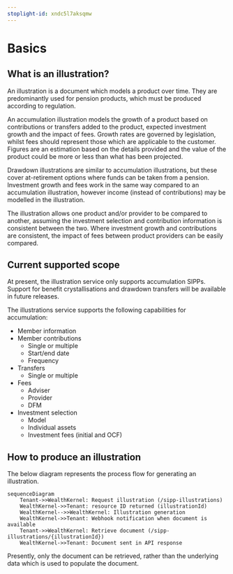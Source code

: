 ```yaml
---
stoplight-id: xndc5l7aksqmw
---
```


# Basics

## What is an illustration?

An illustration is a document which models a product over time. They are predominantly used for pension products, which must be produced according to regulation. 

An accumulation illustration models the growth of a product based on contributions or transfers added to the product, expected investment growth and the impact of fees. Growth rates are governed by legislation, whilst fees should represent those which are applicable to the customer. Figures are an estimation based on the details provided and the value of the product could be more or less than what has been projected.

Drawdown illustrations are similar to accumulation illustrations, but these cover at-retirement options where funds can be taken from a pension. Investment growth and fees work in the same way compared to an accumulation illustration, however income (instead of contributions) may be modelled in the illustration. 

The illustration allows one product and/or provider to be compared to another, assuming the investment selection and contribution information is consistent between the two. Where investment growth and contributions are consistent, the impact of fees between product providers can be easily compared.

## Current supported scope

At present, the illustration service only supports accumulation SIPPs. Support for benefit crystallisations and drawdown transfers will be available in future releases. 

The illustrations service supports the following capabilities for accumulation:
- Member information
- Member contributions
  - Single or multiple
  - Start/end date
  - Frequency
- Transfers
  - Single or multiple
- Fees
  - Adviser
  - Provider
  - DFM
- Investment selection
  - Model
  - Individual assets
  - Investment fees (initial and OCF)

## How to produce an illustration

The below diagram represents the process flow for generating an illustration.

```mermaid
sequenceDiagram
    Tenant->>WealthKernel: Request illustration (/sipp-illustrations)
    WealthKernel->>Tenant: resource ID returned (illustrationId)
    WealthKernel-->>WealthKernel: Illustration generation
    WealthKernel->>Tenant: Webhook notification when document is available
    Tenant->>WealthKernel: Retrieve document (/sipp-illustrations/{illustrationId})
    WealthKernel->>Tenant: Document sent in API response
```

Presently, only the document can be retrieved, rather than the underlying data which is used to populate the document. 